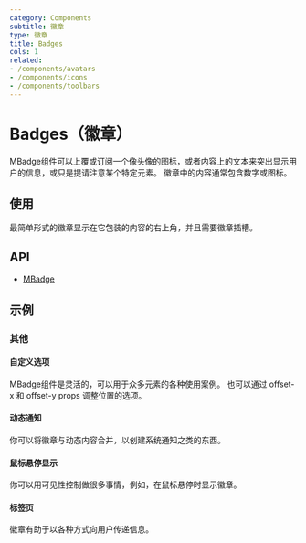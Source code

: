 ```yaml
---
category: Components
subtitle: 徽章
type: 徽章
title: Badges
cols: 1
related:
- /components/avatars
- /components/icons
- /components/toolbars
---
```


# Badges（徽章）

MBadge组件可以上覆或订阅一个像头像的图标，或者内容上的文本来突出显示用户的信息，或只是提请注意某个特定元素。 徽章中的内容通常包含数字或图标。

## 使用

最简单形式的徽章显示在它包装的内容的右上角，并且需要徽章插槽。

<badges-usage></badges-usage>

## API

- [MBadge](/api/MBadge)

## 示例

### 其他

#### 自定义选项

MBadge组件是灵活的，可以用于众多元素的各种使用案例。 也可以通过 offset-x 和 offset-y props 调整位置的选项。

<example file="" />

#### 动态通知

你可以将徽章与动态内容合并，以创建系统通知之类的东西。

<example file="" />

#### 鼠标悬停显示

你可以用可见性控制做很多事情，例如，在鼠标悬停时显示徽章。

<example file="" />

#### 标签页

徽章有助于以各种方式向用户传递信息。

<example file="" />

